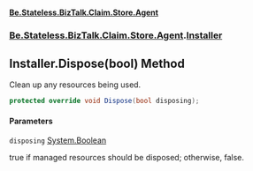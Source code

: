 #### [Be.Stateless.BizTalk.Claim.Store.Agent](README.md 'README')
### [Be.Stateless.BizTalk.Claim.Store.Agent](Be.Stateless.BizTalk.Claim.Store.Agent.md 'Be.Stateless.BizTalk.Claim.Store.Agent').[Installer](Installer.md 'Be.Stateless.BizTalk.Claim.Store.Agent.Installer')

## Installer.Dispose(bool) Method

Clean up any resources being used.

```csharp
protected override void Dispose(bool disposing);
```
#### Parameters

<a name='Be.Stateless.BizTalk.Claim.Store.Agent.Installer.Dispose(bool).disposing'></a>

`disposing` [System.Boolean](https://docs.microsoft.com/en-us/dotnet/api/System.Boolean 'System.Boolean')

true if managed resources should be disposed; otherwise, false.